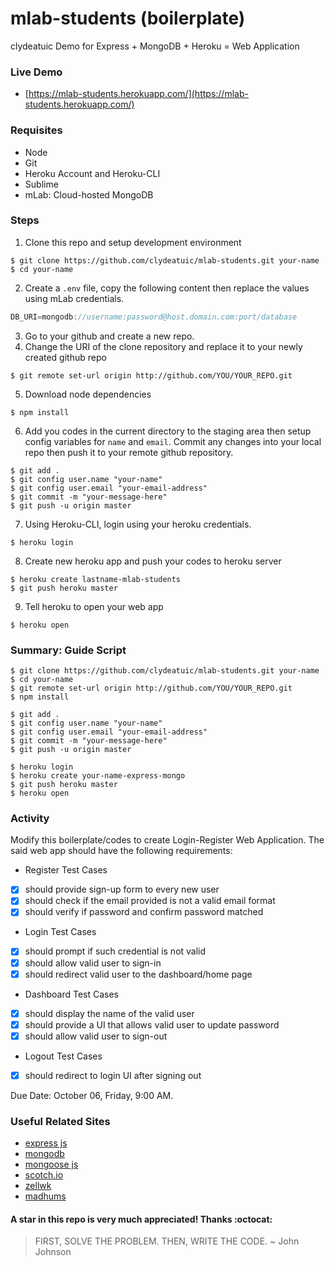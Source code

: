 # mlab-students (boilerplate)
clydeatuic Demo for Express + MongoDB + Heroku = Web Application

### Live Demo
* [https://mlab-students.herokuapp.com/](https://mlab-students.herokuapp.com/)

### Requisites
* Node
* Git
* Heroku Account and Heroku-CLI
* Sublime
* mLab: Cloud-hosted MongoDB

### Steps
1. Clone this repo and setup development environment
  ```console
  $ git clone https://github.com/clydeatuic/mlab-students.git your-name
  $ cd your-name
  ```
2. Create a ```.env``` file, copy the following content then replace the values using mLab credentials.
  ```javascript
  DB_URI=mongodb://username:password@host.domain.com:port/database
  ```
3. Go to your github and create a new repo.
4. Change the URI of the clone repository and replace it to your newly created github repo
  ```console
  $ git remote set-url origin http://github.com/YOU/YOUR_REPO.git
  ```
5. Download node dependencies
  ```console
  $ npm install
  ```
6. Add you codes in the current directory to the staging area then setup config variables for ```name``` and ```email```. Commit any changes into your local repo then push it to your remote github repository.
  ```console
  $ git add .
  $ git config user.name "your-name"
  $ git config user.email "your-email-address"
  $ git commit -m "your-message-here"
  $ git push -u origin master
  ```
7. Using Heroku-CLI, login using your heroku credentials.
  ```console
  $ heroku login
  ```
8. Create new heroku app and push your codes to heroku server
  ```console
  $ heroku create lastname-mlab-students
  $ git push heroku master
  ``` 
9. Tell heroku to open your web app
  ```console
  $ heroku open
  ```

### Summary: Guide Script
```console
$ git clone https://github.com/clydeatuic/mlab-students.git your-name
$ cd your-name
$ git remote set-url origin http://github.com/YOU/YOUR_REPO.git
$ npm install

$ git add .
$ git config user.name "your-name"
$ git config user.email "your-email-address"
$ git commit -m "your-message-here"
$ git push -u origin master

$ heroku login
$ heroku create your-name-express-mongo
$ git push heroku master
$ heroku open
```

### Activity
Modify this boilerplate/codes to create Login-Register Web Application. The said web app should have the following requirements:

* Register Test Cases

- [x] should provide sign-up form to every new user
- [x] should check if the email provided is not a valid email format
- [x] should verify if password and confirm password matched

* Login Test Cases

- [x] should prompt if such credential is not valid
- [x] should allow valid user to sign-in
- [x] should redirect valid user to the dashboard/home page

* Dashboard Test Cases

- [x] should display the name of the valid user
- [x] should provide a UI that allows valid user to update password
- [x] should allow valid user to sign-out

* Logout Test Cases
- [x] should redirect to login UI after signing out

Due Date: October 06, Friday, 9:00 AM.

### Useful Related Sites
* [express js](https://expressjs.com/en/4x/api.html)
* [mongodb](https://docs.mongodb.com/)
* [mongoose js](http://mongoosejs.com/)
* [scotch.io](https://scotch.io/tutorials/build-a-restful-api-using-node-and-express-4)
* [zellwk](https://zellwk.com/blog/crud-express-mongodb/)
* [madhums](https://github.com/madhums/node-express-mongoose/blob/master/package.json)

#### A star in this repo is very much appreciated! Thanks :octocat:

>FIRST, SOLVE THE PROBLEM.
THEN, WRITE THE CODE.
~ John Johnson